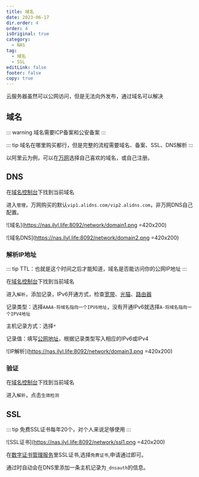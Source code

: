 ```yaml
---
title: 域名
date: 2023-06-17
dir.order: 4
order: 4
isOriginal: true
category:
  - NAS
tag:
  - 域名
  - SSL
editLink: false
footer: false
copy: true
---
```


云服务器虽然可以公网访问，但是无法向外发布，通过域名可以解决

## 域名

::: warning
域名需要ICP备案和公安备案
:::

::: tip
域名在哪里购买都行，但是完整的流程需要域名、备案、SSL、DNS解析
:::

以阿里云为例，可以在[万网](https://wanwang.aliyun.com/)选择自己喜欢的域名，或自己注册。

## DNS

在[域名控制台](https://dc.console.aliyun.com/)下找到当前域名

进入`管理`，万网购买的默认`vip1.alidns.com/vip2.alidns.com`，非万网DNS自己配置。

![域名](https://nas.ilyl.life:8092/network/domain1.png =420x200)

![域名DNS](https://nas.ilyl.life:8092/network/domain2.png =420x200)

### 解析IP地址

::: tip
TTL：也就是这个时间之后才能知道，域名是否能访问你的公网IP地址
:::

在[域名控制台](https://dc.console.aliyun.com/)下找到当前域名

进入`解析`，添加记录，IPv6开通方式，检查[宽带](./broadband.md)、[光猫](./ont.md)、[路由器](./router.md)

记录类型：选择`AAAA-将域名指向一个IPV6地址`，没有开通IPv6就选择`A-将域名指向一个IPV4地址`

主机记录方式：选择`*`

记录值：填写[公网地址](https://www.test-ipv6.com/)，根据记录类型写入相应的IPv6或IPv4

![IP解析](https://nas.ilyl.life:8092/network/domain3.png =420x200)

### 验证

在[域名控制台](https://dc.console.aliyun.com/)下找到当前域名

进入`解析`，点击`生效检测`

## SSL

::: tip
免费SSL证书每年20个，对个人来说足够使用
:::

![SSL证书](https://nas.ilyl.life:8092/network/ssl1.png =420x200)

在[数字证书管理服务](https://yundun.console.aliyun.com/)里SSL证书,选择`免费证书`,申请通过即可。

通过时自动会在DNS里添加一条主机记录为`_dnsauth`的信息。
